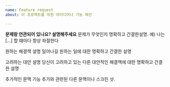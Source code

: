 ```yaml
---
name: Feature request
about: 이 프로젝트를 위한 아이디어나 기능 제안

---
```


**문제랑 연관되어 있나요? 설명해주세요**
문제가 무엇인지 명확하고 간결한설명. 예) 나는 [...] 할 때마다 항상 좌절한다

원하는 해결책 설명
일어나길 원하는 일에 대한 명확하고 간결한 설명

고려하는 대안 설명
당신이 고려하고 있는 다른 대안적인 해결책에 대한 명확하고 간결한 설명

추가적인 문맥
기능 추가와 관련된 다른 문맥이나 스크린 샷.
